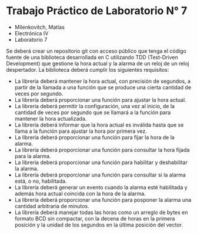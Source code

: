 # Trabajo Práctico de Laboratorio N° 7

- Milenkovitch, Matías
- Electrónica IV
- Laboratorio 7

Se deberá crear un repositorio git con acceso público que tenga el código fuente de una biblioteca desarrollada en C utilizando TDD (Test-Driven Development) que gestione la hora actual y la alarma de un reloj de un reloj despertador. La biblioteca deberá cumplir los siguientes requisitos: 
- La librería deberá mantener la hora actual, con precisión de segundos, a partir de la llamada a una función que se produce una cierta cantidad de veces por segundo. 
- La librería deberá proporcionar una función para ajustar la hora actual.
- La librería deberá permitir la configuración, una vez al inicio, de la cantidad de veces por segundo que se llamará a la función para mantener la hora actualizada.
- La librería deberá informar que la hora actual es inválida hasta que se llama a la función para ajustar la hora por primera vez.
- La librería deberá proporcionar una función para fijar la hora de la alarma.
- La librería deberá proporcionar una función para consultar la hora fijada para la alarma.
- La librería deberá proporcionar una función para habilitar y deshabilitar la alarma.
- La librería deberá proporcionar una función para consultar si la alarma está, o no, habilitada.
- La librería deberá generar un evento cuando la alarma esté habilitada y además hora actual coincida con la hora de la alarma.
- La librería deberá proporcionar una función para posponer la alarma una cantidad arbitraria de minutos.
- La librería deberá manejar todas las horas como un arreglo de bytes en formato BCD sin compactar, con la decena de horas en la primera posición y la unidad de los segundos en la última posición del vector.